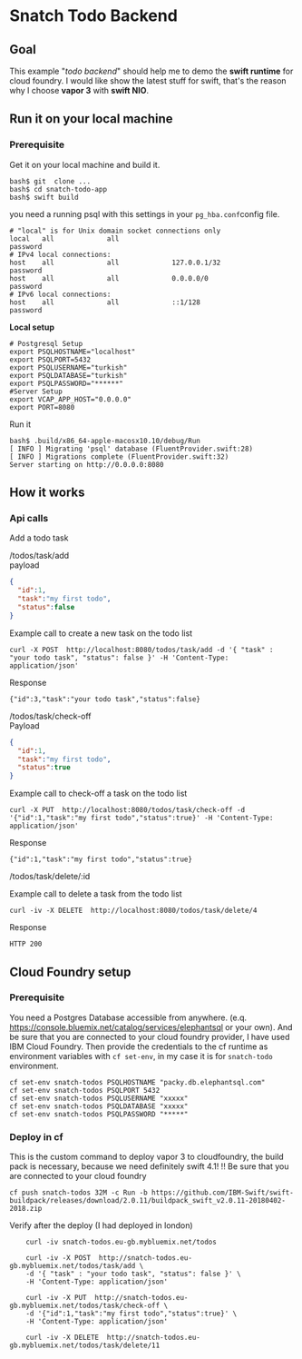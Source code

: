 # Snatch Todo Backend  

## Goal
This example "*todo backend*" should help me to demo the **swift runtime** for cloud foundry. I would like show the latest stuff for swift, that's the reason why I choose **vapor 3** with **swift NIO**. 

## Run it on your local machine
### Prerequisite
Get it on your local machine and build it.
```shell
bash$ git  clone ...
bash$ cd snatch-todo-app
bash$ swift build
```
you need a running psql with this settings in your `pg_hba.conf`config file.

```
# "local" is for Unix domain socket connections only
local   all             all                                     password
# IPv4 local connections:
host    all             all             127.0.0.1/32            password
host    all             all             0.0.0.0/0               password
# IPv6 local connections:
host    all             all             ::1/128                 password
```

**Local setup**

```shell
# Postgresql Setup
export PSQLHOSTNAME="localhost"
export PSQLPORT=5432
export PSQLUSERNAME="turkish"
export PSQLDATABASE="turkish"
export PSQLPASSWORD="******"
#Server Setup
export VCAP_APP_HOST="0.0.0.0"
export PORT=8080
```
Run it
```shell
bash$ .build/x86_64-apple-macosx10.10/debug/Run
[ INFO ] Migrating 'psql' database (FluentProvider.swift:28)
[ INFO ] Migrations complete (FluentProvider.swift:32)
Server starting on http://0.0.0.0:8080
```

## How it works

### Api calls

Add a todo task

/todos/task/add  
payload
```json
{
  "id":1,
  "task":"my first todo",
  "status":false
}
````
Example call to create a new task on the todo list
```
curl -X POST  http://localhost:8080/todos/task/add -d '{ "task" : "your todo task", "status": false }' -H 'Content-Type: application/json'
```
Response
```
{"id":3,"task":"your todo task","status":false}

```

/todos/task/check-off  
Payload
```json
{
  "id":1,
  "task":"my first todo",
  "status":true
}
````

Example call to check-off a task on the todo list
```
curl -X PUT  http://localhost:8080/todos/task/check-off -d '{"id":1,"task":"my first todo","status":true}' -H 'Content-Type: application/json'
```

Response
```
{"id":1,"task":"my first todo","status":true}
```

/todos/task/delete/:id

Example call to delete a task from the todo list
```
curl -iv -X DELETE  http://localhost:8080/todos/task/delete/4
```

Response
```
HTTP 200
```

## Cloud Foundry setup

### Prerequisite
You need a Postgres Database accessible from anywhere. (e.q. https://console.bluemix.net/catalog/services/elephantsql or your own). And be sure that you are connected to your cloud foundry provider, I have used IBM Cloud Foundry.
Then provide the credentials to the cf runtime as environment variables with `cf set-env`, in my case it is for `snatch-todo` environment.

```
cf set-env snatch-todos PSQLHOSTNAME "packy.db.elephantsql.com"
cf set-env snatch-todos PSQLPORT 5432
cf set-env snatch-todos PSQLUSERNAME "xxxxx"
cf set-env snatch-todos PSQLDATABASE "xxxxx"
cf set-env snatch-todos PSQLPASSWORD "*****"
```
### Deploy in cf

This is the custom command to deploy vapor 3 to cloudfoundry, the build pack is necessary, because we need definitely swift 4.1! 
!! Be sure that you are connected to your cloud foundry 

```shell
cf push snatch-todos 32M -c Run -b https://github.com/IBM-Swift/swift-buildpack/releases/download/2.0.11/buildpack_swift_v2.0.11-20180402-2018.zip
```

Verify after the deploy (I had deployed in london)
```shell
    curl -iv snatch-todos.eu-gb.mybluemix.net/todos

    curl -iv -X POST  http://snatch-todos.eu-gb.mybluemix.net/todos/task/add \
    -d '{ "task" : "your todo task", "status": false }' \
    -H 'Content-Type: application/json'

    curl -iv -X PUT  http://snatch-todos.eu-gb.mybluemix.net/todos/task/check-off \
    -d '{"id":1,"task":"my first todo","status":true}' \
    -H 'Content-Type: application/json'

    curl -iv -X DELETE  http://snatch-todos.eu-gb.mybluemix.net/todos/task/delete/11
```
